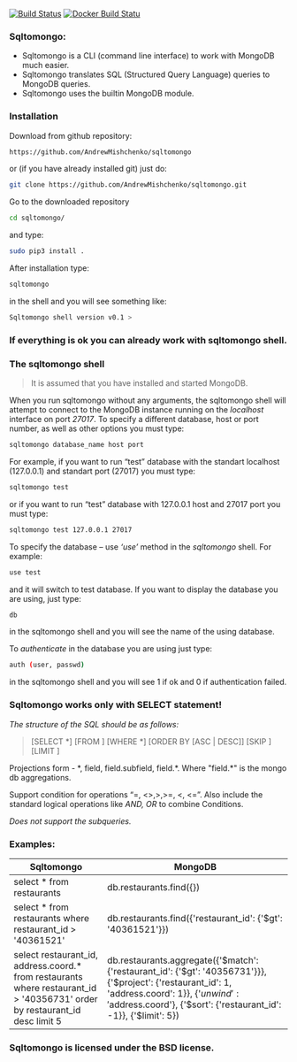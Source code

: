 [![Build Status](https://travis-ci.org/AndrewMishchenko/sqltomongo.svg?branch=master)](https://travis-ci.org/AndrewMishchenko/sqltomongo)
[![Docker Build Statu](https://img.shields.io/docker/build/jrottenberg/ffmpeg.svg)](https://cloud.docker.com/app/andrewmishchenko/repository/docker/andrewmishchenko/sqltomongo/general)

### Sqltomongo:
* Sqltomongo is a CLI (command line interface) to work with MongoDB much easier. 
* Sqltomongo translates SQL (Structured Query Language) queries to MongoDB queries.
* Sqltomongo uses the builtin MongoDB module.

### Installation
Download from github repository:
```sh 
https://github.com/AndrewMishchenko/sqltomongo 
```
or (if you have already installed git) just do:
```sh
git clone https://github.com/AndrewMishchenko/sqltomongo.git
```
Go to the downloaded repository 
```sh
cd sqltomongo/
```
and type: 
```sh
sudo pip3 install .
```
After installation type:
```sh
sqltomongo
```
in the shell and you will see something like:
```sh
Sqltomongo shell version v0.1 >
```
### If everything is ok you can already work with sqltomongo shell.

### The sqltomongo shell
> It is assumed that you have installed and started MongoDB.

When you run sqltomongo without any arguments, the sqltomongo shell will attempt to connect to the MongoDB instance running on the *localhost* interface on port *27017*. To specify a different database, host or port number, as well as other options you must type:
```sh 
sqltomongo database_name host port
```
For example, if you want to run “test” database with the standart localhost (127.0.0.1) and standart port (27017) you must type:
```sh 
sqltomongo test
```
or if you want to run “test” database with 127.0.0.1 host and 27017 port you must type:
```sh 
sqltomongo test 127.0.0.1 27017
```
To  specify the database – use *‘use’* method in the *sqltomongo* shell. For example:
```sh 
use test
```
and it will switch to test database.
If you want to display the database you are using, just type: 
```sh 
db
```
in the sqltomongo shell and you will see the name of the using database.

To *authenticate* in the database you are using just type:
```sh 
auth (user, passwd)
```
in the sqltomongo shell and you will see 1 if ok and 0 if authentication failed. 

### Sqltomongo works only with SELECT statement!

*The structure of the SQL should be as follows:*
>[SELECT <Projections>*] 
[FROM <Target>]
[WHERE <Condition> *]
[ORDER BY <Fields>  [ASC | DESC]]
[SKIP <SkipRecords>]
[LIMIT <MaxRecords>]

Projections form - \*, field, field.subfield, field.\*. Where "field.\*" is the mongo db aggregations.

Support condition for operations  “=, <>,>,>=, <, <=”. 
Also include the standard logical operations like *AND, OR* to combine Conditions.

*Does not support the subqueries.*

### Examples:

| Sqltomongo | MongoDB |
| --------- | ------ |
| select \* from restaurants | db.restaurants.find({}) |
| select \* from restaurants where restaurant_id > '40361521' | db.restaurants.find({'restaurant_id': {'$gt': '40361521'}}) |
| select restaurant_id, address.coord.* from restaurants where restaurant_id > '40356731' order by restaurant_id desc limit 5 | db.restaurants.aggregate({'$match': {'restaurant_id': {'$gt': '40356731'}}}, {'$project': {'restaurant_id': 1, 'address.coord': 1}}, {'$unwind': '$address.coord'}, {'$sort': {'restaurant_id': -1}}, {'$limit': 5}) |


### Sqltomongo is licensed under the BSD license.
